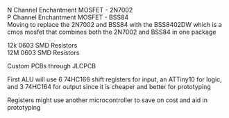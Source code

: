 
N Channel Enchantment MOSFET - 2N7002  
P Channel Enchantment MOSFET - BSS84  
Moving to replace the 2N7002 and BSS84 with the BSS8402DW which is a cmos mosfet that combines both the 2N7002 and BSS84 in one package  

12k 0603 SMD Resistors  
12M 0603 SMD Resistors

Custom PCBs through JLCPCB

First ALU will use 6 74HC166 shift registers for input, an ATTiny10 for logic, and 3 74HC164 for output since it is cheaper and better for prototyping

Registers might use another microcontroller to save on cost and aid in prototyping